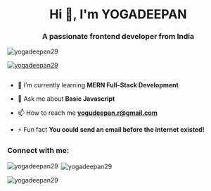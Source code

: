 <h1 align="center">Hi 👋, I'm YOGADEEPAN</h1>
<h3 align="center">A passionate frontend developer from India</h3>

<p align="left"> <img src="https://komarev.com/ghpvc/?username=yogadeepan29&label=Profile%20views&color=0e75b6&style=flat" alt="yogadeepan29" /> </p>

<p align="left"> <a href="https://github.com/ryo-ma/github-profile-trophy"><img src="https://github-profile-trophy.vercel.app/?username=yogadeepan29" alt="yogadeepan29" /></a> </p>

<p align="left"> <a href="https://twitter.com/" target="blank"><img src="https://img.shields.io/twitter/follow/?logo=twitter&style=for-the-badge" alt="" /></a> </p>

- 🌱 I’m currently learning **MERN Full-Stack Development**

- 💬 Ask me about **Basic Javascript**

- 📫 How to reach me **yogudeepan.r@gmail.com**

- ⚡ Fun fact **You could send an email before the internet existed!**

<h3 align="left">Connect with me:</h3>
<p align="left">
</p>

<p><img align="left" src="https://github-readme-stats.vercel.app/api/top-langs?username=yogadeepan29&show_icons=true&locale=en&layout=compact" alt="yogadeepan29" /></p>

<p>&nbsp;<img align="center" src="https://github-readme-stats.vercel.app/api?username=yogadeepan29&show_icons=true&locale=en" alt="yogadeepan29" /></p>

<p><img align="center" src="https://github-readme-streak-stats.herokuapp.com/?user=yogadeepan29&" alt="yogadeepan29" /></p>

